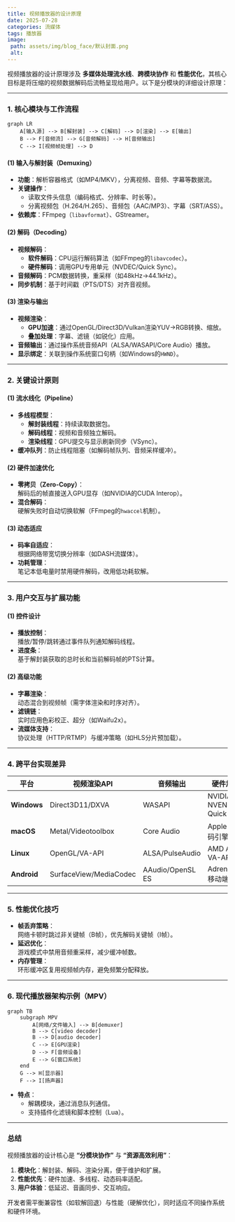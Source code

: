 ```yaml
---
title: 视频播放器的设计原理
date: 2025-07-28
categories: 流媒体
tags: 播放器
image:
 path: assets/img/blog_face/默认封面.png
 alt:
---
```

视频播放器的设计原理涉及 **多媒体处理流水线**、**跨模块协作** 和 **性能优化**，其核心目标是将压缩的视频数据解码后流畅呈现给用户。以下是分模块的详细设计原理：

---

### **1. 核心模块与工作流程**
```mermaid
graph LR
    A[输入源] --> B[解封装] --> C[解码] --> D[渲染] --> E[输出]
    B --> F[音频流] --> G[音频解码] --> H[音频输出]
    C --> I[视频帧处理] --> D
```

#### **(1) 输入与解封装（Demuxing）**
- **功能**：解析容器格式（如MP4/MKV），分离视频、音频、字幕等数据流。
- **关键操作**：
  - 读取文件头信息（编码格式、分辨率、时长等）。
  - 分离视频包（H.264/H.265）、音频包（AAC/MP3）、字幕（SRT/ASS）。
- **依赖库**：FFmpeg（`libavformat`）、GStreamer。

#### **(2) 解码（Decoding）**
- **视频解码**：
  - **软件解码**：CPU运行解码算法（如FFmpeg的`libavcodec`）。
  - **硬件解码**：调用GPU专用单元（NVDEC/Quick Sync）。
- **音频解码**：PCM数据转换，重采样（如48kHz→44.1kHz）。
- **同步机制**：基于时间戳（PTS/DTS）对齐音视频。

#### **(3) 渲染与输出**
- **视频渲染**：
  - **GPU加速**：通过OpenGL/Direct3D/Vulkan渲染YUV→RGB转换、缩放。
  - **叠加处理**：字幕、滤镜（如锐化）应用。
- **音频输出**：通过操作系统音频API（ALSA/WASAPI/Core Audio）播放。
- **显示绑定**：关联到操作系统窗口句柄（如Windows的`HWND`）。

---

### **2. 关键设计原则**
#### **(1) 流水线化（Pipeline）**
- **多线程模型**：
  - **解封装线程**：持续读取数据包。
  - **解码线程**：视频和音频独立解码。
  - **渲染线程**：GPU提交与显示刷新同步（VSync）。
- **缓冲队列**：防止线程阻塞（如解码帧队列、音频采样缓冲）。

#### **(2) 硬件加速优化**
- **零拷贝（Zero-Copy）**：  
  解码后的帧直接送入GPU显存（如NVIDIA的CUDA Interop）。
- **混合解码**：  
  硬解失败时自动切换软解（FFmpeg的`hwaccel`机制）。

#### **(3) 动态适应**
- **码率自适应**：  
  根据网络带宽切换分辨率（如DASH流媒体）。
- **功耗管理**：  
  笔记本低电量时禁用硬件解码，改用低功耗软解。

---

### **3. 用户交互与扩展功能**
#### **(1) 控件设计**
- **播放控制**：  
  播放/暂停/跳转通过事件队列通知解码线程。
- **进度条**：  
  基于解封装获取的总时长和当前解码帧的PTS计算。

#### **(2) 高级功能**
- **字幕渲染**：  
  动态混合到视频帧（需字体渲染和时序对齐）。
- **滤镜链**：  
  实时应用色彩校正、超分（如Waifu2x）。
- **流媒体支持**：  
  协议处理（HTTP/RTMP）与缓冲策略（如HLS分片预加载）。

---

### **4. 跨平台实现差异**
    
| **平台**    | **视频渲染API**        | **音频输出**     | **硬件加速方案**              |
| ----------- | ---------------------- | ---------------- | ----------------------------- |
| **Windows** | Direct3D11/DXVA        | WASAPI           | NVIDIA NVENC/Intel Quick Sync |
| **macOS**   | Metal/Videotoolbox     | Core Audio       | Apple M系列解码引擎           |
| **Linux**   | OpenGL/VA-API          | ALSA/PulseAudio  | AMD AMF/Intel VA-API          |
| **Android** | SurfaceView/MediaCodec | AAudio/OpenSL ES | Adreno/NVIDIA移动端解码       |

---

### **5. 性能优化技巧**
- **帧丢弃策略**：  
  网络卡顿时跳过非关键帧（B帧），优先解码关键帧（I帧）。
- **延迟优化**：  
  游戏模式中禁用音频重采样，减少缓冲帧数。
- **内存管理**：  
  环形缓冲区复用视频帧内存，避免频繁分配释放。

---

### **6. 现代播放器架构示例（MPV）**
```mermaid
graph TB
    subgraph MPV
        A[网络/文件输入] --> B[demuxer]
        B --> C[video decoder]
        B --> D[audio decoder]
        C --> E[GPU渲染]
        D --> F[音频设备]
        E --> G[窗口系统]
    end
    G --> H[显示器]
    F --> I[扬声器]
```
- **特点**：  
  - 解耦模块，通过消息队列通信。  
  - 支持插件化滤镜和脚本控制（Lua）。

---

### **总结**
视频播放器的设计核心是 **“分模块协作”** 与 **“资源高效利用”**：  
1. **模块化**：解封装、解码、渲染分离，便于维护和扩展。  
2. **性能优先**：硬件加速、多线程、动态码率适配。  
3. **用户体验**：低延迟、音画同步、交互响应。  

开发者需平衡兼容性（如软解回退）与性能（硬解优化），同时适应不同操作系统和硬件环境。
